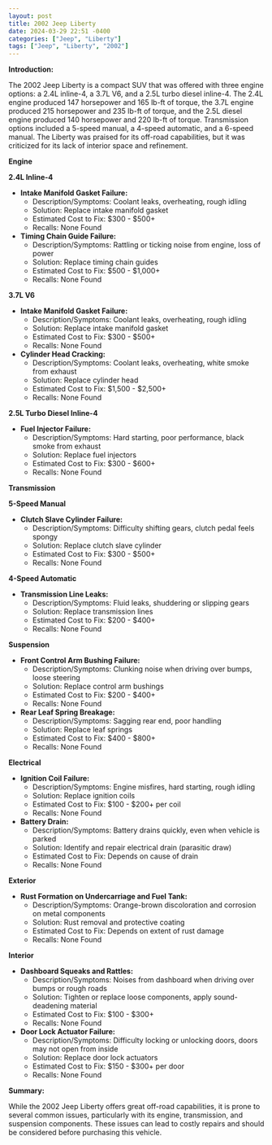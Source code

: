 ```yaml
---
layout: post
title: 2002 Jeep Liberty
date: 2024-03-29 22:51 -0400
categories: ["Jeep", "Liberty"]
tags: ["Jeep", "Liberty", "2002"]
---
```

**Introduction:**

The 2002 Jeep Liberty is a compact SUV that was offered with three engine options: a 2.4L inline-4, a 3.7L V6, and a 2.5L turbo diesel inline-4. The 2.4L engine produced 147 horsepower and 165 lb-ft of torque, the 3.7L engine produced 215 horsepower and 235 lb-ft of torque, and the 2.5L diesel engine produced 140 horsepower and 220 lb-ft of torque. Transmission options included a 5-speed manual, a 4-speed automatic, and a 6-speed manual. The Liberty was praised for its off-road capabilities, but it was criticized for its lack of interior space and refinement.

**Engine**

**2.4L Inline-4**

* **Intake Manifold Gasket Failure:**
    * Description/Symptoms: Coolant leaks, overheating, rough idling
    * Solution: Replace intake manifold gasket
    * Estimated Cost to Fix: $300 - $500+
    * Recalls: None Found
* **Timing Chain Guide Failure:**
    * Description/Symptoms: Rattling or ticking noise from engine, loss of power
    * Solution: Replace timing chain guides
    * Estimated Cost to Fix: $500 - $1,000+
    * Recalls: None Found

**3.7L V6**

* **Intake Manifold Gasket Failure:**
    * Description/Symptoms: Coolant leaks, overheating, rough idling
    * Solution: Replace intake manifold gasket
    * Estimated Cost to Fix: $300 - $500+
    * Recalls: None Found
* **Cylinder Head Cracking:**
    * Description/Symptoms: Coolant leaks, overheating, white smoke from exhaust
    * Solution: Replace cylinder head
    * Estimated Cost to Fix: $1,500 - $2,500+
    * Recalls: None Found

**2.5L Turbo Diesel Inline-4**

* **Fuel Injector Failure:**
    * Description/Symptoms: Hard starting, poor performance, black smoke from exhaust
    * Solution: Replace fuel injectors
    * Estimated Cost to Fix: $300 - $600+
    * Recalls: None Found

**Transmission**

**5-Speed Manual**

* **Clutch Slave Cylinder Failure:**
    * Description/Symptoms: Difficulty shifting gears, clutch pedal feels spongy
    * Solution: Replace clutch slave cylinder
    * Estimated Cost to Fix: $300 - $500+
    * Recalls: None Found

**4-Speed Automatic**

* **Transmission Line Leaks:**
    * Description/Symptoms: Fluid leaks, shuddering or slipping gears
    * Solution: Replace transmission lines
    * Estimated Cost to Fix: $200 - $400+
    * Recalls: None Found

**Suspension**

* **Front Control Arm Bushing Failure:**
    * Description/Symptoms: Clunking noise when driving over bumps, loose steering
    * Solution: Replace control arm bushings
    * Estimated Cost to Fix: $200 - $400+
    * Recalls: None Found
* **Rear Leaf Spring Breakage:**
    * Description/Symptoms: Sagging rear end, poor handling
    * Solution: Replace leaf springs
    * Estimated Cost to Fix: $400 - $800+
    * Recalls: None Found

**Electrical**

* **Ignition Coil Failure:**
    * Description/Symptoms: Engine misfires, hard starting, rough idling
    * Solution: Replace ignition coils
    * Estimated Cost to Fix: $100 - $200+ per coil
    * Recalls: None Found
* **Battery Drain:**
    * Description/Symptoms: Battery drains quickly, even when vehicle is parked
    * Solution: Identify and repair electrical drain (parasitic draw)
    * Estimated Cost to Fix: Depends on cause of drain
    * Recalls: None Found

**Exterior**

* **Rust Formation on Undercarriage and Fuel Tank:**
    * Description/Symptoms: Orange-brown discoloration and corrosion on metal components
    * Solution: Rust removal and protective coating
    * Estimated Cost to Fix: Depends on extent of rust damage
    * Recalls: None Found

**Interior**

* **Dashboard Squeaks and Rattles:**
    * Description/Symptoms: Noises from dashboard when driving over bumps or rough roads
    * Solution: Tighten or replace loose components, apply sound-deadening material
    * Estimated Cost to Fix: $100 - $300+
    * Recalls: None Found
* **Door Lock Actuator Failure:**
    * Description/Symptoms: Difficulty locking or unlocking doors, doors may not open from inside
    * Solution: Replace door lock actuators
    * Estimated Cost to Fix: $150 - $300+ per door
    * Recalls: None Found

**Summary:**

While the 2002 Jeep Liberty offers great off-road capabilities, it is prone to several common issues, particularly with its engine, transmission, and suspension components. These issues can lead to costly repairs and should be considered before purchasing this vehicle.
